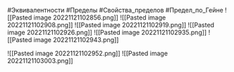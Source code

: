#Эквивалентности
#Пределы
#Свойства_пределов 
#Предел_по_Гейне
![[Pasted image 20221121102856.png]]
![[Pasted image 20221121102908.png]]
![[Pasted image 20221121102919.png]]
![[Pasted image 20221121102926.png]]
![[Pasted image 20221121102935.png]]
![[Pasted image 20221121102943.png]]

![[Pasted image 20221121102952.png]]
![[Pasted image 20221121103003.png]]
